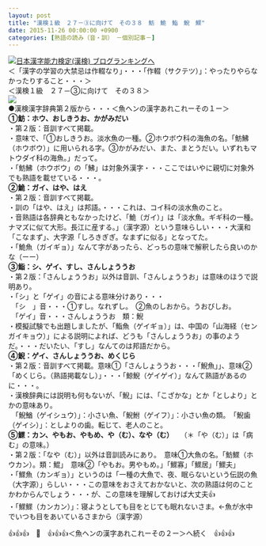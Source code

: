 ```yaml
---
layout: post
title: "漢検１級　２７－③に向けて　その３８　魴　鮠　鮨　鯢　鰥"
date: 2015-11-26 00:00:00 +0900
categories: [熟語の読み（音・訓）　－個別記事－]
---
```


[![](/syuusyuu9701/assets/images/漢検１級-２７－③に向けて-その３８-魴-鮠-鮨-鯢-鰥-br_c_3028_1.gif)](http://blog.with2.net/link.php?1659096:3028 "日本漢字能力検定(漢検) ブログランキングへ")[日本漢字能力検定(漢検) ブログランキングへ](http://blog.with2.net/link.php?1659096:3028)  
＜「漢字の学習の大禁忌は作輟なり」・・・「作輟（サクテツ）」：やったりやらなかったりすること・・・＞  
＜漢検１級　２７－③に向けて　その３８＞  
![](/syuusyuu9701/assets/images/漢検１級-２７－③に向けて-その３８-魴-鮠-鮨-鯢-鰥-41bb841d014f0b3266c93779051b7bef.jpg)  
●漢検漢字辞典第２版から・・・＜魚ヘンの漢字あれこれーその１ー＞  
**①魴：ホウ、おしきうお、かがみだい**  
・第２版：音訓すべて掲載。  
・意味で、「①おしきうお。淡水魚の一種。②ホウボウ科の海魚の名。「魴鮄（ホウボウ）」に用いられる字。③かがみだい、また、まとうだい。いずれもマトウダイ科の海魚。」だって。  
・「魴鮄（ホウボウ」の「鮄」は対象外漢字・・・ここではいやに親切に対象外でも熟語を載せている・・・。  
**②鮠：ガイ、はや、はえ**  
・第２版：音訓すべて掲載。  
・訓の「はや、はえ」は邦語。・・・これは、コイ科の淡水魚のこと。  
・音熟語は各辞典ともなかったけど、「鮠（ガイ）」は「淡水魚。ギギ科の一種。ナマズに似て大形。長江に産する。」（漢字源）という意味らしい・・・大漢和「こなまず」、大字源「しろきぎぎ。なまずに似る」となってた。  
・「鮠魚（ガイギョ）」なんて字があったら、どっちの意味で解釈したら良いのかな（ーー）  
**③鮨：シ、ゲイ、すし、さんしょううお**  
・第２版：「さんしょううお」以外は音訓、「さんしょううお」は意味のほうで説明あり。  
・「シ」と「ゲイ」の音による意味分けあり・・・  
　「シ　」音・・・①すし。なれずし。　②魚のしおから。うおびしお。  
　「ゲイ」音・・・さんしょううお　類：鯢  
・模擬試験でも出題しましたが、「鮨魚（ゲイギョ）」は、中国の「山海経（センガイキョウ）」による説明によれば、どうも「さんしょううお」の事のようだ。・・・だいたい、「すし」なんてのは邦語だから。  
**④鯢：ゲイ、さんしょううお、めくじら**  
・第２版：音訓すべて掲載。意味①「さんしょううお・・・「鯢魚」」、意味②「めくじら。（熟語掲載なし）」・・・「鯨鯢（ゲイゲイ）」なんて熟語があるのに・・・。  
・漢検辞典には説明も何もないが、「鯢」には、「こざかな」とか「としより」とかの意味あり。  
　「鯢鰌（ゲイシュウ）」：小さい魚、「鯢鮒（ゲイフ）」：小さい魚の類。　「鯢歯（ゲイシ）」：としよりの歯。転じて、老人のこと。  
**⑤鰥：カン、やもお、やもめ、や（む）、なや（む）**　　（＊「や（む）」は「病む」の意味。）  
・第２版：「なや（む）」以外は音訓読みにあり。　意味①大魚の名。「魴鰥（ホウカン）。類：鯤」　意味②「やもお。男やもめ。」「鰥寡」「鰥居」「鰥夫」  
・「鰥魚（カンギョ）」というのは「一種の大魚で、夜、眠らないという伝説の魚（大字源）」らしい・・・この意味をおさえておかないと、次の熟語は何のことかわからんでしょう・・・が、この意味を理解しておけば大丈夫👍  
・「鰥鰥（カンカン）」：寝ようとしても目をとじても眠れないさま。←魚が水中でいつも目をあいているさまから（漢字源）  
  
👍👍👍　🐑　👍👍👍＜魚ヘンの漢字あれこれーその２ー＞へ続く　👍👍👍  
  